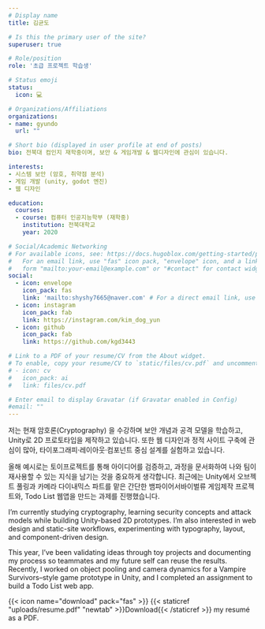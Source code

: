 ```yaml
---
# Display name
title: 김균도

# Is this the primary user of the site?
superuser: true

# Role/position
role: '초급 프로젝트 학습생'

# Status emoji
status:
  icon: 💻

# Organizations/Affiliations
organizations:
- name: gyundo
  url: ""

# Short bio (displayed in user profile at end of posts)
bio: 전북대 컴인지 재학중이며, 보안 & 게임개발 & 웹디자인에 관심이 있습니다.

interests:
- 시스템 보안 (암호, 취약점 분석)
- 게임 개발 (unity, godot 엔진)
- 웹 디자인

education:
  courses:
  - course: 컴퓨터 인공지능학부 (재학중)
    institution: 전북대학교
    year: 2020

# Social/Academic Networking
# For available icons, see: https://docs.hugoblox.com/getting-started/page-builder/#icons
#   For an email link, use "fas" icon pack, "envelope" icon, and a link in the
#   form "mailto:your-email@example.com" or "#contact" for contact widget.
social:
  - icon: envelope
    icon_pack: fas
    link: 'mailto:shyshy7665@naver.com' # For a direct email link, use "mailto:test@example.org".
  - icon: instagram
    icon_pack: fab
    link: https://instagram.com/kim_dog_yun
  - icon: github
    icon_pack: fab
    link: https://github.com/kgd3443

# Link to a PDF of your resume/CV from the About widget.
# To enable, copy your resume/CV to `static/files/cv.pdf` and uncomment the lines below.
# - icon: cv
#   icon_pack: ai
#   link: files/cv.pdf

# Enter email to display Gravatar (if Gravatar enabled in Config)
#email: ""
---
```


저는 현재 암호론(Cryptography) 을 수강하며 보안 개념과 공격 모델을 학습하고, Unity로 2D 프로토타입을 제작하고 있습니다. 또한 웹 디자인과 정적 사이트 구축에 관심이 많아, 타이포그래피·레이아웃·컴포넌트 중심 설계를 실험하고 있습니다.

올해 예시로는 토이프로젝트를 통해 아이디어를 검증하고, 과정을 문서화하여 나와 팀이 재사용할 수 있는 지식을 남기는 것을 중요하게 생각합니다. 최근에는 Unity에서 오브젝트 풀링과 카메라 다이내믹스 파트를 맡은 간단한 뱀파이어서바이벌류 게임제작 프로젝트와, Todo List 웹앱을 만드는 과제를 진행했습니다.

I’m currently studying cryptography, learning security concepts and attack models while building Unity-based 2D prototypes. I’m also interested in web design and static-site workflows, experimenting with typography, layout, and component-driven design.

This year, I’ve been validating ideas through toy projects and documenting my process so teammates and my future self can reuse the results. Recently, I worked on object pooling and camera dynamics for a Vampire Survivors–style game prototype in Unity, and I completed an assignment to build a Todo List web app.


{{< icon name="download" pack="fas" >}} {{< staticref "uploads/resume.pdf" "newtab" >}}Download{{< /staticref >}} my resumé as a PDF.
